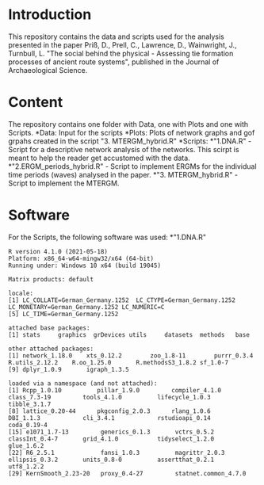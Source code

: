 # Introduction 
This repository contains the data and scripts used for the analysis presented in the paper Priß, D., Prell, C., Lawrence, D., Wainwright, J., Turnbull, L. "The social behind the physical - Assessing tie formation processes of ancient route systems", published in the Journal of Archaeological Science. 

# Content
The repository contains one folder with Data, one with Plots and one with Scripts. 
  *Data: Input for the scripts
  *Plots: Plots of network graphs and gof grpahs created in the script "3. MTERGM_hybrid.R"
  *Scripts: 
    *"1.DNA.R" - Script for a descriptive network analysis of the networks. This scirpt is meant to help the reader get accustomed with the data. 
    *"2.ERGM_periods_hybrid.R" - Script to implement ERGMs for the individual time periods (waves) analysed in the paper.
    *"3. MTERGM_hybrid.R" - Script to implement the MTERGM. 

# Software
For the Scripts, the following software was used:
  *"1.DNA.R"
    
    R version 4.1.0 (2021-05-18)
    Platform: x86_64-w64-mingw32/x64 (64-bit)
    Running under: Windows 10 x64 (build 19045)

    Matrix products: default
 
    locale:
    [1] LC_COLLATE=German_Germany.1252  LC_CTYPE=German_Germany.1252    LC_MONETARY=German_Germany.1252 LC_NUMERIC=C                   
    [5] LC_TIME=German_Germany.1252    

    attached base packages:
    [1] stats     graphics  grDevices utils     datasets  methods   base     

    other attached packages:
    [1] network_1.18.0    xts_0.12.2        zoo_1.8-11        purrr_0.3.4       R.utils_2.12.2    R.oo_1.25.0       R.methodsS3_1.8.2 sf_1.0-7         
    [9] dplyr_1.0.9       igraph_1.3.5     

    loaded via a namespace (and not attached):
    [1] Rcpp_1.0.10          pillar_1.9.0         compiler_4.1.0       class_7.3-19         tools_4.1.0          lifecycle_1.0.3      tibble_3.1.7        
    [8] lattice_0.20-44      pkgconfig_2.0.3      rlang_1.0.6          DBI_1.1.3            cli_3.4.1            rstudioapi_0.14      coda_0.19-4         
    [15] e1071_1.7-13         generics_0.1.3       vctrs_0.5.2          classInt_0.4-7       grid_4.1.0           tidyselect_1.2.0     glue_1.6.2          
    [22] R6_2.5.1             fansi_1.0.3          magrittr_2.0.3       ellipsis_0.3.2       units_0.8-0          assertthat_0.2.1     utf8_1.2.2          
    [29] KernSmooth_2.23-20   proxy_0.4-27         statnet.common_4.7.0
